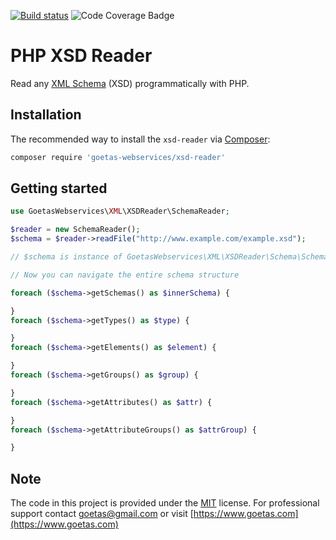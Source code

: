 [![Build status](https://github.com/goetas-webservices/xsd-reader/workflows/Build%20and%20test/badge.svg)](https://github.com/goetas-webservices/xsd-reader/actions?query=workflow%3A"Build+and+test")
![Code Coverage Badge](./badge.svg)


# PHP XSD Reader

Read any [XML Schema](http://www.w3.org/XML/Schema) (XSD) programmatically with PHP.

## Installation

The recommended way to install the `xsd-reader` via [Composer](https://getcomposer.org/):

```bash
composer require 'goetas-webservices/xsd-reader'
```

## Getting started

```php
use GoetasWebservices\XML\XSDReader\SchemaReader;

$reader = new SchemaReader();
$schema = $reader->readFile("http://www.example.com/example.xsd");

// $schema is instance of GoetasWebservices\XML\XSDReader\Schema\Schema;

// Now you can navigate the entire schema structure

foreach ($schema->getSchemas() as $innerSchema) {

}
foreach ($schema->getTypes() as $type) {

}
foreach ($schema->getElements() as $element) {

}
foreach ($schema->getGroups() as $group) {

}
foreach ($schema->getAttributes() as $attr) {

}
foreach ($schema->getAttributeGroups() as $attrGroup) {

}
```

## Note

The code in this project is provided under the
[MIT](https://opensource.org/licenses/MIT) license.
For professional support
contact [goetas@gmail.com](mailto:goetas@gmail.com)
or visit [https://www.goetas.com](https://www.goetas.com)
